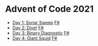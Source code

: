 # Advent of Code 2021

* [Day 1: Sonar Sweep](https://adventofcode.com/2021/day/1) [F#](https://github.com/grishace/aoc-2021/blob/main/day01-sonar-sweep/Program.fs)
* [Day 2: Dive!](https://adventofcode.com/2021/day/2) [F#](https://github.com/grishace/aoc-2021/blob/main/day02-dive/Program.fs)
* [Day 3: Binary Diagnostic](https://adventofcode.com/2021/day/3) [F#](https://github.com/grishace/aoc-2021/blob/main/day03-binary-diagnostic/Program.fs)
* [Day 4: Giant Squid](https://adventofcode.com/2021/day/4) [F#](https://github.com/grishace/aoc-2021/blob/main/day04-giant-squid/Program.fs)